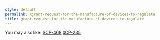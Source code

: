 ```yaml
---
style: default
permalink: Xgrant-request-for-the-manufacture-of-devices-to-regulate
title: grant-request-for-the-manufacture-of-devices-to-regulate
---
```

You may also like:
[SCP-468](http://scp-wiki.net/scp-468)
[SCP-235](http://scp-wiki.net/scp-235)